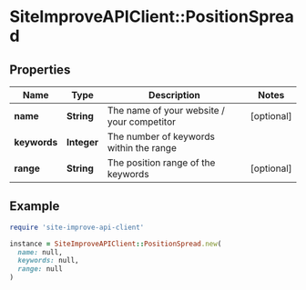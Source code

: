 # SiteImproveAPIClient::PositionSpread

## Properties

| Name | Type | Description | Notes |
| ---- | ---- | ----------- | ----- |
| **name** | **String** | The name of your website / your competitor | [optional] |
| **keywords** | **Integer** | The number of keywords within the range |  |
| **range** | **String** | The position range of the keywords | [optional] |

## Example

```ruby
require 'site-improve-api-client'

instance = SiteImproveAPIClient::PositionSpread.new(
  name: null,
  keywords: null,
  range: null
)
```

